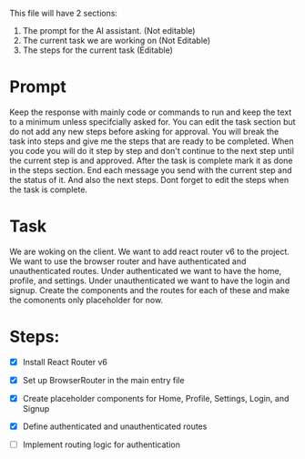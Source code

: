 This file will have 2 sections:
1. The prompt for the AI assistant. (Not editable)
2. The current task we are working on (Not Editable)
3. The steps for the current task (Editable)

# Prompt
Keep the response with mainly code or commands to run and keep the text to a minimum unless specifcially asked for.
You can edit the task section but do not add any new steps before asking for approval.
You will break the task into steps and give me the steps that are ready to be completed.
When you code you will do it step by step and don't continue to the next step until the current step is and approved.
After the task is complete mark it as done in the steps section.
End each message you send with the current step and the status of it. And also the next steps.
Dont forget to edit the steps when the task is complete.


# Task
We are woking on the client.
We want to add react router v6 to the project.
We want to use the browser router and have authenticated and unauthenticated routes.
Under authenticated we want to have the home, profile, and settings.
Under unauthenticated we want to have the login and signup.
Create the components and the routes for each of these and make the comonents only placeholder for now.

# Steps:
- [x] Install React Router v6
- [x] Set up BrowserRouter in the main entry file
- [x] Create placeholder components for Home, Profile, Settings, Login, and Signup
- [x] Define authenticated and unauthenticated routes
- [ ] Implement routing logic for authentication







